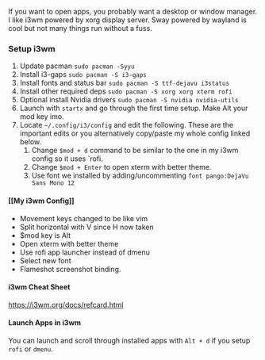 If you want to open apps, you probably want a desktop or window manager. I like i3wm powered by xorg display server. Sway powered by wayland is cool but not many things run without a fuss.
### Setup i3wm
1. Update pacman `sudo pacman -Syyu`
2. Install i3-gaps `sudo pacman -S i3-gaps`
3. Install fonts and status bar `sudo pacman -S ttf-dejavu i3status`
5. Install other required deps  `sudo pacman -S xorg xorg xterm rofi`
6. Optional install Nvidia drivers `sudo pacman -S nvidia nvidia-utils`
7. Launch with `startx` and go through the first time setup. Make Alt your mod key imo.
8. Locate `~/.config/i3/config`  and edit the following. These are the important edits or you alternatively copy/paste my whole config linked below. 
	1. Change `$mod + d` command to be similar to the one in my i3wm config so it uses `rofi.
	2. Change `$mod + Enter` to open xterm with better theme. 
	3. Use font we installed by adding/uncommenting `font pango:DejaVu Sans Mono 12`
#### [[My i3wm Config]]
- Movement keys changed to be like vim
- Split horizontal with V since H now taken
- $mod key is Alt
- Open xterm with better theme
- Use rofi app launcher instead of dmenu
- Select new font
- Flameshot screenshot binding.

#### i3wm Cheat Sheet
https://i3wm.org/docs/refcard.html

#### Launch Apps in i3wm
You can launch and scroll through installed apps with `Alt + d` if you setup `rofi` or `dmenu`.